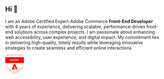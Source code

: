 ## Hi 👋
I am an Adobe Certified Expert-Adobe Commerce **Front-End Developer** with 4 years of experience, delivering scalable, performance-driven front-end solutions across complex projects. I am passionate about enhancing web accessibility, user experience, and digital impact. My commitment lies in delivering high-quality, timely results while leveraging innovative strategies to create seamless and efficient online interactions

<a href="https://www.credly.com/badges/fda9d120-a86d-45e1-ab7d-a5ca54b69b0d/" rel="nofollow">
  <img src="https://raw.githubusercontent.com/naveenraj08/naveenraj08/refs/heads/main/badge.png" width="60" height="60" />
</a>
